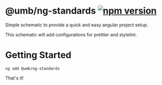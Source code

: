 # @umb/ng-standards [![npm version](https://badge.fury.io/js/%40umb%2Fng-standards.svg)](https://badge.fury.io/js/%40umb%2Fng-standards)

Simple schematic to provide a quick and easy angular project setup.

This schematic will add configurations for prettier and stylelint.

# Getting Started

```
ng add @umb/ng-standards
```

That's it!
